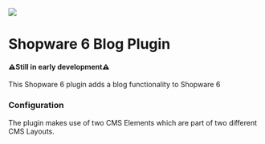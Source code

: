 ![](https://res.cloudinary.com/dtgdh7noz/image/upload/v1584709250/preview-blog_nn8mcq.jpg)

# Shopware 6 Blog Plugin
#### ⚠️Still in early development⚠️
This Shopware 6 plugin adds a blog functionality to Shopware 6

### Configuration
The plugin makes use of two CMS Elements which are part of two different CMS Layouts.


